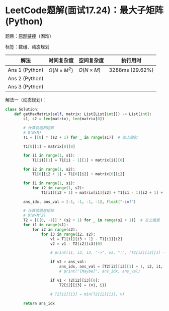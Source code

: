 # LeetCode题解(面试17.24)：最大子矩阵(Python)

题目：[原题链接](https://leetcode-cn.com/problems/max-submatrix-lcci/)（困难）

标签：数组、动态规划

| 解法           | 时间复杂度 | 空间复杂度 | 执行用时        |
| -------------- | ---------- | ---------- | --------------- |
| Ans 1 (Python) | $O(N×M^2)$ | $O(N×M)$   | 3288ms (29.62%) |
| Ans 2 (Python) |            |            |                 |
| Ans 3 (Python) |            |            |                 |

解法一（动态规划）：

```python
class Solution:
    def getMaxMatrix(self, matrix: List[List[int]]) -> List[int]:
        s1, s2 = len(matrix), len(matrix[0])

        # 计算前缀和矩阵
        # O(N×M)
        T1 = [[0] * (s2 + 1) for _ in range(s1)]  # 左上缀和

        T1[0][1] = matrix[0][0]

        for i1 in range(1, s1):
            T1[i1][1] = T1[i1 - 1][1] + matrix[i1][0]

        for i2 in range(1, s2):
            T1[0][i2 + 1] = T1[0][i2] + matrix[0][i2]

        for i1 in range(1, s1):
            for i2 in range(1, s2):
                T1[i1][i2 + 1] = matrix[i1][i2] + T1[i1 - 1][i2 + 1] + T1[i1][i2] - T1[i1 - 1][i2]

        ans_idx, ans_val = [-1, -1, -1, -1], float("-inf")

        # 计算前缀差矩阵
        # O(N×M^2)
        T2 = [[(0, -1)] * (s2 + 1) for _ in range(s2 + 1)]  # 左上缀差
        for i1 in range(s1):
            for i2 in range(s2):
                for i3 in range(i2, s2):
                    v1 = T1[i1][i3 + 1] - T1[i1][i2]
                    v2 = v1 - T2[i2][i3][0]

                    # print(i1, i2, i3, "->", v2, ":", (T2[i2][i3][1] + 1, i2), ",", (i1, i3), "(", T2[i2][i3], ")")

                    if v2 > ans_val:
                        ans_idx, ans_val = [T2[i2][i3][1] + 1, i2, i1, i3], v2
                        # print("[Maybe]", ans_idx, ans_val)

                    if v1 < T2[i2][i3][0]:
                        T2[i2][i3] = (v1, i1)

                    # T2[i2][i3] = min(T2[i2][i3], v)

        return ans_idx
```